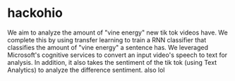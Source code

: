 # hackohio

We aim to analyze the amount of "vine energy" new tik tok videos have. We complete this by using transfer learning to train a RNN classifier that classifies the amount of "vine energy" a sentence has. We leveraged Microsoft's cognitive services to convert an input video's speech to text for analysis. In addition, it also takes the sentiment of the tik tok (using Text Analytics) to analyze the difference sentiment. also lol
